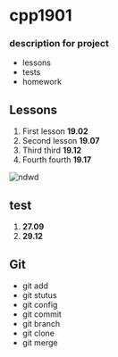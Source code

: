 # cpp1901
### description for project
- lessons 
- tests
- homework
## Lessons
1. First lesson **19.02**
2. Second lesson **19.07**
3. Third third **19.12**
4. Fourth fourth **19.17**

![ndwd](https://cdn.contactcenterworld.com/images/company/cpp-turkey-1200px-logo.png)
## test
1. **27.09**
2. **29.12**
## Git 
- git add 
- git stutus
- git config
- git commit
- git branch
- git clone
- git merge


